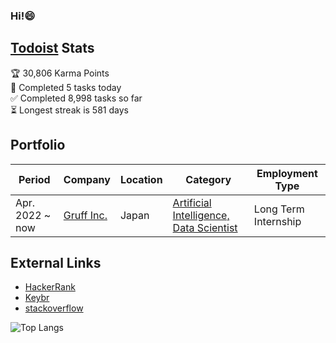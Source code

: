 ### Hi!😄
<!--![](https://visitor-badge.glitch.me/badge?page_id=kenteroshima.kenteroshima)-->

## <a href="https://todoist.com">Todoist</a> Stats

<!-- TODO-IST:START -->
🏆  30,806 Karma Points           
🌸  Completed 5 tasks today           
✅  Completed 8,998 tasks so far           
⏳  Longest streak is 581 days
<!-- TODO-IST:END -->

<!-- <summary><b>🏆 Github Achievements</b></summary>
<p align="center"> <a href="https://github.com/kenteroshima"><img src="https://github-profile-trophy.vercel.app/?username=kenteroshima&margin-w=5&theme=radical" alt="kenteroshima" /></a> </p>-->

## Portfolio

Period | Company | Location | Category | Employment Type
-- | -- | -- | -- | --
Apr. 2022 ~  now | <a href="https://gruff.co.jp/">Gruff Inc.</a> | Japan | <a href="https://hrmos.co/pages/gruff/jobs/1563131141095116814">Artificial Intelligence, Data Scientist </a> | Long Term Internship 

## External Links
- [HackerRank](https://www.hackerrank.com/kenteroshima)
- [Keybr](https://www.keybr.com/profile/954q754)
- [stackoverflow](https://stackoverflow.com/users/14981276)


![Top Langs](https://github-readme-stats.vercel.app/api/top-langs/?username=kenteroshima&layout=compact&hide=html&langs_count=10&hide_border=true&theme=radical)

<!--<details>
  <summary></summary>
</details>-->
